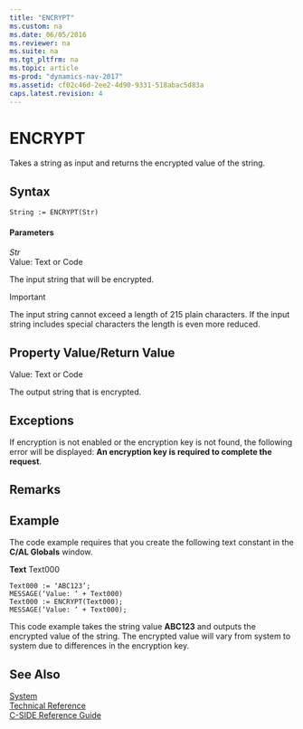 ```yaml
---
title: "ENCRYPT"
ms.custom: na
ms.date: 06/05/2016
ms.reviewer: na
ms.suite: na
ms.tgt_pltfrm: na
ms.topic: article
ms-prod: "dynamics-nav-2017"
ms.assetid: cf02c46d-2ee2-4d90-9331-518abac5d83a
caps.latest.revision: 4
---
```

# ENCRYPT
Takes a string as input and returns the encrypted value of the string.  
  
## Syntax  
  
```  
String := ENCRYPT(Str)  
```  
  
#### Parameters  
 *Str*  
 Value: Text or Code  
  
 The input string that will be encrypted.  
  
> [!IMPORTANT]  
>  The input string cannot exceed a length of 215 plain characters. If the input string includes special characters the length is even more reduced.  
  
## Property Value/Return Value  
 Value: Text or Code  
  
 The output string that is encrypted.  
  
## Exceptions  
 If encryption is not enabled or the encryption key is not found, the following error will be displayed: **An encryption key is required to complete the request**.  
  
## Remarks  
  
## Example  
 The code example requires that you create the following text constant in the **C/AL Globals** window.  
  
 **Text** Text000  
  
```  
Text000 := ‘ABC123’;  
MESSAGE(‘Value: ‘ + Text000)  
Text000 := ENCRYPT(Text000);  
MESSAGE(‘Value: ‘ + Text000);  
```  
  
 This code example takes the string value **ABC123** and outputs the encrypted value of the string. The encrypted value will vary from system to system due to differences in the encryption key.  
  
## See Also  
 [System](System.md)   
 [Technical Reference](Technical-Reference.md)   
 [C\-SIDE Reference Guide](C-SIDE-Reference-Guide.md)